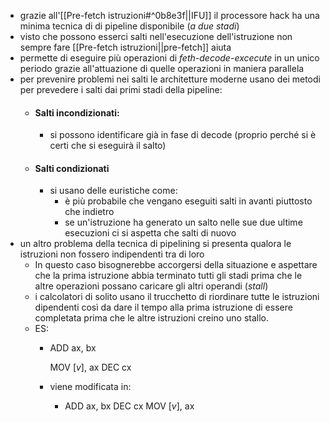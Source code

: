 - grazie all'[[Pre-fetch istruzioni#^0b8e3f||IFU]] il processore hack ha una minima tecnica di di pipeline disponibile (_a due stadi_)
- visto che possono esserci salti nell'esecuzione dell'istruzione non sempre fare [[Pre-fetch istruzioni||pre-fetch]] aiuta 
- permette di eseguire più operazioni di _feth-decode-excecute_ in un unico periodo grazie all'attuazione di quelle operazioni in maniera parallela
- per prevenire problemi nei salti le architetture moderne usano dei metodi per prevedere i salti dai primi stadi della pipeline:
	- #### Salti incondizionati:
		- si possono identificare già in fase di decode (proprio perché si è certi che si eseguirà il salto)
	- #### Salti condizionati
		- si usano delle euristiche come:
			- è più probabile che vengano eseguiti salti in avanti piuttosto che indietro
			- se un'istruzione ha generato un salto nelle sue due ultime esecuzioni ci si aspetta che salti di nuovo
- un altro problema della tecnica di pipelining si presenta qualora le istruzioni non fossero indipendenti tra di loro 
	- In questo caso bisognerebbe accorgersi della situazione e aspettare che la prima istruzione abbia terminato tutti gli stadi prima che le altre operazioni possano caricare gli altri operandi (_stall_) 
	- i calcolatori di solito usano il trucchetto di riordinare tutte le istruzioni dipendenti così da dare il tempo alla prima istruzione di essere completata prima che le altre istruzioni creino uno stallo.
	- ES:
		- ADD ax, bx

		  MOV $[v]$, ax
		  DEC cx
		- viene modificata in:
			- ADD ax, bx 
			  DEC cx
			  MOV $[v]$, ax 